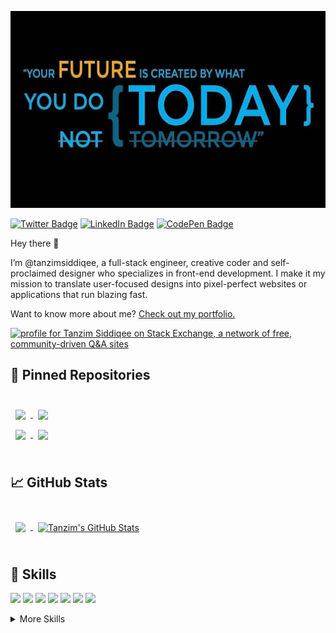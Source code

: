 [![Tanzim's GitHub Banner](./assets/GitHubHeader.jpg)](https://tansiddiqee.me)

[![Twitter Badge](https://img.shields.io/badge/Facebook-Profile-informational?style=flat&logo=facebook&logoColor=white&color=1CA2F1)](https://facebook.com/tanzimsiddiqee/)
[![LinkedIn Badge](https://img.shields.io/badge/LinkedIn-Profile-informational?style=flat&logo=linkedin&logoColor=white&color=0D76A8)](https://www.linkedin.com/in/tanzimsiddiqee/)
[![CodePen Badge](https://img.shields.io/badge/StackOverflow-Profile-informational?style=flat&logo=stackoverflow&logoColor=white&color=black)](https://stackoverflow.com/users/12519923/tanzim-siddiqee)

Hey there 👋

I’m @tanzimsiddiqee, a full-stack engineer, creative coder and self-proclaimed designer who specializes in front-end development. I make it my mission to translate user-focused designs into pixel-perfect websites or applications that run blazing fast.

Want to know more about me? [Check out my portfolio.](https://tansiddiqee.me/)

<a href="https://stackexchange.com/users/17287661"><img src="https://stackexchange.com/users/flair/17287661.png" width="208" height="58" alt="profile for Tanzim Siddiqee on Stack Exchange, a network of free, community-driven Q&amp;A sites" title="profile for Tanzim Siddiqee on Stack Exchange, a network of free, community-driven Q&amp;A sites"></a>

## 📌 Pinned Repositories

<br>

<a href="https://github.com/tanzimsiddiqee/Harris-Corner-Detection-and-its-variants">
  <img align="center" style="margin:0.5rem" src="https://github-readme-stats.vercel.app/api/pin/?username=tanzimsiddiqee&repo=Harris-Corner-Detection-and-its-variants&title_color=ffffff&text_color=c9cacc&icon_color=4AB197&bg_color=1A2B34" />
</a>

<a href="https://github.com/tanzimsiddiqee/StudyMaterialsSharingSystem">
  <img align="center" style="margin:0.5rem" src="https://github-readme-stats.vercel.app/api/pin/?username=tanzimsiddiqee&repo=StudyMaterialsSharingSystem&title_color=ffffff&text_color=c9cacc&icon_color=4AB197&bg_color=1A2B34" />
</a>

<br>

<a href="https://github.com/tanzimsiddiqee/rms">
  <img align="center" style="margin:0.5rem" src="https://github-readme-stats.vercel.app/api/pin/?username=tanzimsiddiqee&repo=rms&title_color=ffffff&text_color=c9cacc&icon_color=4AB197&bg_color=1A2B34" />
</a>

<a href="https://github.com/tanzimsiddiqee/tanzimsiddiqee">
  <img align="center" style="margin:0.5rem" src="https://github-readme-stats.vercel.app/api/pin/?username=tanzimsiddiqee&repo=tanzimsiddiqee&title_color=ffffff&text_color=c9cacc&icon_color=4AB197&bg_color=1A2B34" />
</a>

<br>
<br>

## &#x1f4c8; GitHub Stats

<br>

<a href="https://github.com/tanzimsiddiqee">
  <img align="center" style="margin:0.5rem" src="https://github-readme-stats.vercel.app/api/top-langs/?username=tanzimsiddiqee&hide=html,css&title_color=ffffff&text_color=c9cacc&icon_color=4AB197&bg_color=1A2B34" />
</a>

<a href="https://github.com/tanzimsiddiqee">
  <img align="center" style="margin:0.5rem" src="https://github-readme-stats.vercel.app/api?username=tanzimsiddiqee&show_icons=true&line_height=27&count_private=true&title_color=ffffff&text_color=c9cacc&icon_color=4AB097&bg_color=1A2B34" alt="Tanzim's GitHub Stats" />
</a>

<br>
<br>

## 💼 Skills

![](https://img.shields.io/badge/Asp.Net-informational?style=flat&logo=.net&logoColor=white&color=5d2d92)
![](https://img.shields.io/badge/CSharp-informational?style=flat&logo=c-sharp&logoColor=white&color=290065)
![](https://img.shields.io/badge/React-informational?style=flat&logo=react&logoColor=white&color=5ccfee)
![](https://img.shields.io/badge/TypeScript-informational?style=flat&logo=typescript&logoColor=white&color=2f74c0)
![](https://img.shields.io/badge/LINQ-informational?style=flat&logo=c-sharp&logoColor=white&color=0d99de)
![](https://img.shields.io/badge/MSSQL-informational?style=flat&logo=microsoft&logoColor=white&color=d12f27)
![](https://img.shields.io/badge/Azure-informational?style=flat&logo=microsoft-azure&logoColor=white&color=4AB197)

<details>
<summary>More Skills</summary>
<br>
 
![](https://img.shields.io/badge/JavaScript-informational?style=flat&logo=JavaScript&logoColor=white&color=ead41c)
![](https://img.shields.io/badge/JQuery-informational?style=flat&logo=jquery&logoColor=white&color=0865a6)
![](https://img.shields.io/badge/MySQL-informational?style=flat&logo=MySQL&logoColor=white&color=005c83)
![](https://img.shields.io/badge/Html-informational?style=flat&logo=html5&logoColor=white&color=d84924)
![](https://img.shields.io/badge/CSS-informational?style=flat&logo=css3&logoColor=white&color=2449d8)
![](https://img.shields.io/badge/Bootstrap-informational?style=flat&logo=bootstrap&logoColor=white&color=8210f5)

<br>

![](https://img.shields.io/badge/AzureDataFactory-informational?style=flat&logo=microsoft-azure&logoColor=white&color=0073cc)
![](https://img.shields.io/badge/IISServer-informational?style=flat&logo=microsoft-azure&logoColor=white&color=0073cc)
![](https://img.shields.io/badge/AzureActiveDirectory-informational?style=flat&logo=microsoft-azure&logoColor=white&color=0073cc)
![](https://img.shields.io/badge/MarketingAPI-informational?style=flat&logo=facebook&logoColor=white&color=0073cc)
![](https://img.shields.io/badge/GoogleADsAPI-informational?style=flat&logo=google-cloud&logoColor=white&color=0073cc)

<br>


![](https://img.shields.io/badge/NPM-informational?style=flat&logo=npm&logoColor=white&color=c53635)
![](https://img.shields.io/badge/Postman-informational?style=flat&logo=Postman&logoColor=white&color=f76935)
![](https://img.shields.io/badge/AzureDevOps-informational?style=flat&logo=microsoft-azure&logoColor=white&color=0073cc)
![](https://img.shields.io/badge/GitHub-informational?style=flat&logo=GitHub&logoColor=white&color=1b1f23)
![](https://img.shields.io/badge/GitLab-informational?style=flat&logo=GitLab&logoColor=white&color=db4128)

</details>

<br>
